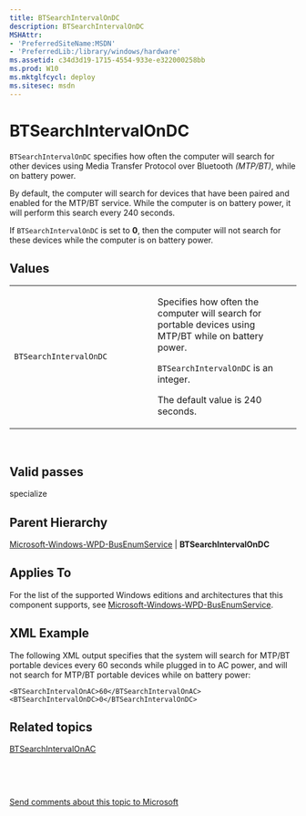```yaml
---
title: BTSearchIntervalOnDC
description: BTSearchIntervalOnDC
MSHAttr:
- 'PreferredSiteName:MSDN'
- 'PreferredLib:/library/windows/hardware'
ms.assetid: c34d3d19-1715-4554-933e-e322000258bb
ms.prod: W10
ms.mktglfcycl: deploy
ms.sitesec: msdn
---
```


# BTSearchIntervalOnDC


`BTSearchIntervalOnDC` specifies how often the computer will search for other devices using Media Transfer Protocol over Bluetooth *(MTP/BT)*, while on battery power.

By default, the computer will search for devices that have been paired and enabled for the MTP/BT service. While the computer is on battery power, it will perform this search every 240 seconds.

If `BTSearchIntervalOnDC` is set to **0**, then the computer will not search for these devices while the computer is on battery power.

## Values


<table>
<colgroup>
<col width="50%" />
<col width="50%" />
</colgroup>
<tbody>
<tr class="odd">
<td><p><code>BTSearchIntervalOnDC</code></p></td>
<td><p>Specifies how often the computer will search for portable devices using MTP/BT while on battery power.</p>
<p><code>BTSearchIntervalOnDC</code> is an integer.</p>
<p>The default value is 240 seconds.</p></td>
</tr>
</tbody>
</table>

 

## Valid passes


specialize

## Parent Hierarchy


[Microsoft-Windows-WPD-BusEnumService](microsoft-windows-wpd-busenumservice-win7-microsoft-windows-wpd-busenumservice.md) | **BTSearchIntervalOnDC**

## Applies To


For the list of the supported Windows editions and architectures that this component supports, see [Microsoft-Windows-WPD-BusEnumService](microsoft-windows-wpd-busenumservice-win7-microsoft-windows-wpd-busenumservice.md).

## XML Example


The following XML output specifies that the system will search for MTP/BT portable devices every 60 seconds while plugged in to AC power, and will not search for MTP/BT portable devices while on battery power:

``` syntax
<BTSearchIntervalOnAC>60</BTSearchIntervalOnAC>
<BTSearchIntervalOnDC>0</BTSearchIntervalOnDC>
```

## Related topics


[BTSearchIntervalOnAC](btsearchintervalonac-win7-microsoft-windows-wpd-busenumservicebtsearchintervalonac.md)

 

 

[Send comments about this topic to Microsoft](mailto:wsddocfb@microsoft.com?subject=Documentation%20feedback%20%5Bp_unattend\p_unattend%5D:%20BTSearchIntervalOnDC%20%20RELEASE:%20%2810/3/2016%29&body=%0A%0APRIVACY%20STATEMENT%0A%0AWe%20use%20your%20feedback%20to%20improve%20the%20documentation.%20We%20don't%20use%20your%20email%20address%20for%20any%20other%20purpose,%20and%20we'll%20remove%20your%20email%20address%20from%20our%20system%20after%20the%20issue%20that%20you're%20reporting%20is%20fixed.%20While%20we're%20working%20to%20fix%20this%20issue,%20we%20might%20send%20you%20an%20email%20message%20to%20ask%20for%20more%20info.%20Later,%20we%20might%20also%20send%20you%20an%20email%20message%20to%20let%20you%20know%20that%20we've%20addressed%20your%20feedback.%0A%0AFor%20more%20info%20about%20Microsoft's%20privacy%20policy,%20see%20http://privacy.microsoft.com/default.aspx. "Send comments about this topic to Microsoft")





